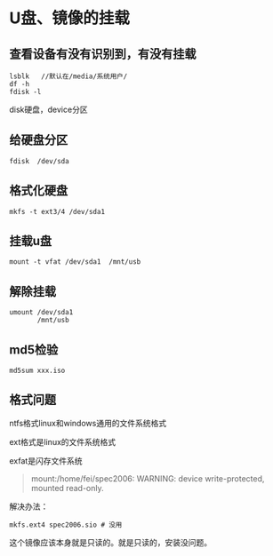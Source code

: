 # U盘、镜像的挂载

## 查看设备有没有识别到，有没有挂载

```shell
lsblk   //默认在/media/系统用户/
df -h
fdisk -l
```

disk硬盘，device分区

## 给硬盘分区

```shell
fdisk  /dev/sda
```

## 格式化硬盘

```shell
mkfs -t ext3/4 /dev/sda1
```

## 挂载u盘

```shell
mount -t vfat /dev/sda1  /mnt/usb
```

## 解除挂载

```shell
umount /dev/sda1
       /mnt/usb
```

## md5检验

```shell
md5sum xxx.iso
```

## 格式问题

ntfs格式linux和windows通用的文件系统格式

ext格式是linux的文件系统格式

exfat是闪存文件系统

> mount:/home/fei/spec2006: WARNING: device write-protected, mounted read-only.

解决办法：

```shell
mkfs.ext4 spec2006.sio # 没用
```

这个镜像应该本身就是只读的。就是只读的，安装没问题。
